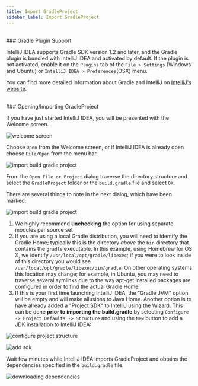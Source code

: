 ```yaml
---
title: Import GradleProject
sidebar_label: Import GradleProject
---
```


<br/> 
### Gradle Plugin Support

IntelliJ IDEA supports Gradle SDK version 1.2 and later, and the Gradle plugin is bundled with IntelliJ IDEA and activated by default.  If the plugin is not activated, enable it on the `Plugins` tab of the `File > Settings` (Windows and Ubuntu) or `IntelliJ IDEA > Preferences`(OSX) menu.

You can find more detailed information about Gradle and IntelliJ on [IntelliJ's website](https://www.jetbrains.com/help/idea/2016.1/getting-started-with-gradle.html). 

<br/>
### Opening/Importing GradleProject

If you have just started IntelliJ IDEA, you will be presented with the Welcome screen.

![welcome screen](/img/quickstart/intellij/welcomeScreen.png)

Choose `Open` from the Welcome screen, or if IntelliJ IDEA is already open choose `File/Open` from the menu bar.

![import build gradle project](/img/quickstart/intellij/open-build-gradle.png)

From the `Open File or Project` dialog traverse the directory structure and select the `GradleProject` folder or the `build.gradle` file and select `OK`.

There are several things to note in the next dialog, which have been marked:

![import build gradle project](/img/quickstart/intellij/import-project-from-gradle.png)

1. We highly recommend **unchecking** the option for using separate modules per source set
2. If you are using a local Gradle distribution, you will need to identify the Gradle Home; typically this is the directory *above* the `bin` directory that contains the `gradle` executable. In this example, using Homebrew for OS X, we identify `/usr/local/opt/gradle/libexec`; if you were to look inside of this directory you would see `/usr/local/opt/gradle/libexec/bin/gradle`. On other operating systems this location may change; for example, in Ubuntu, you may need to traverse several symlinks due to the way apt-get installed packages are configured in order to find the actual Gradle Home.
3. If this is your first time launching IntelliJ IDEA, the "Gradle JVM" option will be empty and will make allusions to Java Home. Another option is to have already added a "Project SDK" to IntelliJ using the Wizard. This can be done **prior to importing the build.gradle** by selecting `Configure -> Project Defaults -> Structure` and using the `New` button to add a JDK installation to IntelliJ IDEA:

![configure project structure](/img/quickstart/intellij/project-structure.png)

![add sdk](/img/quickstart/intellij/add-sdk.png)

Wait few minutes while IntelliJ IDEA imports GradleProject and obtains the dependencies specified in the `build.gradle` file:

![downloading dependencies](/img/quickstart/intellij/import-build-gradle.png)



<!--Alternatively you can chose to create a new project and copy the content of your `build.gradle` script. -->
 <!---->
 <!--Select `File > New Project...` to open the Project Wizard.  -->
 <!--On the left pane select **Gradle**   -->
 <!--On the right side of the panel specify your project SDK(JDK) and make sure that the *Java* checkbox is selected in the **Additional Libraries and Frameworks** area.   -->
 <!--Click `Next`.  -->
 <!---->
<!--On the next page of the wizard specify the following setting:-->

<!--**GroupId** - specify groupId of the new project, which will be added to the build.gradle file.  -->
<!--**ArtifactId** - specify artifactId of the new project.  -->
<!--**Version** - specify version of the new project, which will be added to the build.gradle file.  -->

<!--[IMAGE HERE]-->

<!--Click `Next`.-->

<!--On the next page, specify the Gradle Settings:-->

<!--[IMAGE HERE]-->

<!--Select "Create directories for empty content roots automatically" checkbox.  -->
<!--Select "Use default gradle wrapper(recommended)" radio button.  -->
<!--Make sure that "Gradle JMV" contains the path to your JDK. If this is not the case, you probably need to specify the JAVA_HOME environment variable.   -->
<!--Click `Next`.   -->

<!--On the next page, specify the name and location settings. -->
<!--[IMAGE HERE]-->

<!--At this point IntelliJ IDEA automatically creates a project with a default 'build.gradle' file.-->

<!--Your environment should now look like this: -->
<!--[IMAGE HERE]-->

<!--Double click on build.gradle to open it. -->
<!--Edit it so that it contains the fields that you specified in the build.gradle script you defined earlier. -->
<!--[IMAGE HERE]-->


